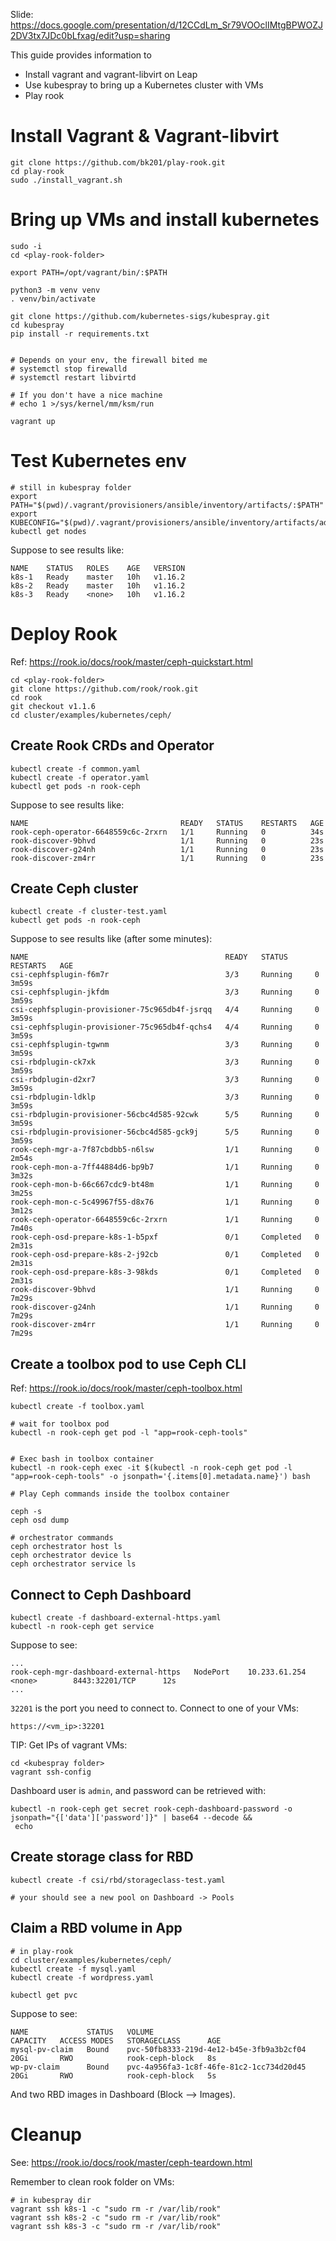 
Slide: https://docs.google.com/presentation/d/12CCdLm_Sr79VOOclIMtgBPWOZJ2DV3tx7JDc0bLfxag/edit?usp=sharing

This guide provides information to
* Install vagrant and vagrant-libvirt on Leap
* Use kubespray to bring up a Kubernetes cluster with VMs
* Play rook

# Install Vagrant & Vagrant-libvirt

```
git clone https://github.com/bk201/play-rook.git
cd play-rook
sudo ./install_vagrant.sh
```

# Bring up VMs and install kubernetes

```
sudo -i
cd <play-rook-folder>

export PATH=/opt/vagrant/bin/:$PATH

python3 -m venv venv
. venv/bin/activate

git clone https://github.com/kubernetes-sigs/kubespray.git
cd kubespray
pip install -r requirements.txt


# Depends on your env, the firewall bited me
# systemctl stop firewalld
# systemctl restart libvirtd

# If you don't have a nice machine
# echo 1 >/sys/kernel/mm/ksm/run

vagrant up
```

# Test Kubernetes env

```
# still in kubespray folder
export PATH="$(pwd)/.vagrant/provisioners/ansible/inventory/artifacts/:$PATH"
export KUBECONFIG="$(pwd)/.vagrant/provisioners/ansible/inventory/artifacts/admin.conf"
kubectl get nodes
```

Suppose to see results like:
```
NAME    STATUS   ROLES    AGE   VERSION
k8s-1   Ready    master   10h   v1.16.2
k8s-2   Ready    master   10h   v1.16.2
k8s-3   Ready    <none>   10h   v1.16.2
```

# Deploy Rook

Ref: https://rook.io/docs/rook/master/ceph-quickstart.html

```
cd <play-rook-folder>
git clone https://github.com/rook/rook.git
cd rook
git checkout v1.1.6
cd cluster/examples/kubernetes/ceph/
```

## Create Rook CRDs and Operator

```
kubectl create -f common.yaml 
kubectl create -f operator.yaml
kubectl get pods -n rook-ceph
```

Suppose to see results like:

```
NAME                                  READY   STATUS    RESTARTS   AGE
rook-ceph-operator-6648559c6c-2rxrn   1/1     Running   0          34s
rook-discover-9bhvd                   1/1     Running   0          23s
rook-discover-g24nh                   1/1     Running   0          23s
rook-discover-zm4rr                   1/1     Running   0          23s
```

## Create Ceph cluster

```
kubectl create -f cluster-test.yaml
kubectl get pods -n rook-ceph
```

Suppose to see results like (after some minutes):
```
NAME                                            READY   STATUS      RESTARTS   AGE
csi-cephfsplugin-f6m7r                          3/3     Running     0          3m59s
csi-cephfsplugin-jkfdm                          3/3     Running     0          3m59s
csi-cephfsplugin-provisioner-75c965db4f-jsrqq   4/4     Running     0          3m59s
csi-cephfsplugin-provisioner-75c965db4f-qchs4   4/4     Running     0          3m59s
csi-cephfsplugin-tgwnm                          3/3     Running     0          3m59s
csi-rbdplugin-ck7xk                             3/3     Running     0          3m59s
csi-rbdplugin-d2xr7                             3/3     Running     0          3m59s
csi-rbdplugin-ldklp                             3/3     Running     0          3m59s
csi-rbdplugin-provisioner-56cbc4d585-92cwk      5/5     Running     0          3m59s
csi-rbdplugin-provisioner-56cbc4d585-gck9j      5/5     Running     0          3m59s
rook-ceph-mgr-a-7f87cbdbb5-n6lsw                1/1     Running     0          2m54s
rook-ceph-mon-a-7ff44884d6-bp9b7                1/1     Running     0          3m32s
rook-ceph-mon-b-66c667cdc9-bt48m                1/1     Running     0          3m25s
rook-ceph-mon-c-5c49967f55-d8x76                1/1     Running     0          3m12s
rook-ceph-operator-6648559c6c-2rxrn             1/1     Running     0          7m40s
rook-ceph-osd-prepare-k8s-1-b5pxf               0/1     Completed   0          2m31s
rook-ceph-osd-prepare-k8s-2-j92cb               0/1     Completed   0          2m31s
rook-ceph-osd-prepare-k8s-3-98kds               0/1     Completed   0          2m31s
rook-discover-9bhvd                             1/1     Running     0          7m29s
rook-discover-g24nh                             1/1     Running     0          7m29s
rook-discover-zm4rr                             1/1     Running     0          7m29s

```

## Create a toolbox pod to use Ceph CLI

Ref: https://rook.io/docs/rook/master/ceph-toolbox.html

```
kubectl create -f toolbox.yaml

# wait for toolbox pod
kubectl -n rook-ceph get pod -l "app=rook-ceph-tools"


# Exec bash in toolbox container 
kubectl -n rook-ceph exec -it $(kubectl -n rook-ceph get pod -l "app=rook-ceph-tools" -o jsonpath='{.items[0].metadata.name}') bash

# Play Ceph commands inside the toolbox container

ceph -s 
ceph osd dump

# orchestrator commands
ceph orchestrator host ls
ceph orchestrator device ls
ceph orchestrator service ls
```

## Connect to Ceph Dashboard

```
kubectl create -f dashboard-external-https.yaml
kubectl -n rook-ceph get service
```

Suppose to see:
```
...
rook-ceph-mgr-dashboard-external-https   NodePort    10.233.61.254   <none>        8443:32201/TCP      12s
...
```

`32201` is the port you need to connect to. Connect to one of your VMs:

```
https://<vm_ip>:32201
```

TIP: Get IPs of vagrant VMs:
```
cd <kubespray folder>
vagrant ssh-config
```

Dashboard user is `admin`, and password can be retrieved with:
```
kubectl -n rook-ceph get secret rook-ceph-dashboard-password -o jsonpath="{['data']['password']}" | base64 --decode &&
 echo
```

## Create storage class for RBD

```
kubectl create -f csi/rbd/storageclass-test.yaml

# your should see a new pool on Dashboard -> Pools
```

## Claim a RBD volume in App

```
# in play-rook
cd cluster/examples/kubernetes/ceph/
kubectl create -f mysql.yaml
kubectl create -f wordpress.yaml

kubectl get pvc
```

Suppose to see:
```
NAME             STATUS   VOLUME                                     CAPACITY   ACCESS MODES   STORAGECLASS      AGE
mysql-pv-claim   Bound    pvc-50fb8333-219d-4e12-b45e-3fb9a3b2cf04   20Gi       RWO            rook-ceph-block   8s
wp-pv-claim      Bound    pvc-4a956fa3-1c8f-46fe-81c2-1cc734d20d45   20Gi       RWO            rook-ceph-block   5s
```

And two RBD images in Dashboard (Block --> Images).

# Cleanup

See: https://rook.io/docs/rook/master/ceph-teardown.html

Remember to clean rook folder on VMs:
```
# in kubespray dir
vagrant ssh k8s-1 -c "sudo rm -r /var/lib/rook"
vagrant ssh k8s-2 -c "sudo rm -r /var/lib/rook"
vagrant ssh k8s-3 -c "sudo rm -r /var/lib/rook"
```


